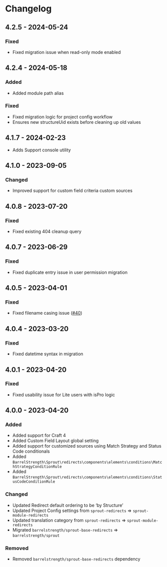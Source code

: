 # Changelog

## 4.2.5 - 2024-05-24

### Fixed

- Fixed migration issue when read-only mode enabled

## 4.2.4 - 2024-05-18

### Added

- Added module path alias

### Fixed

- Fixed migration logic for project config workflow
- Ensures new structureUid exists before cleaning up old values

## 4.1.7 - 2024-02-23

- Adds Support console utility

## 4.1.0 - 2023-09-05

### Changed

- Improved support for custom field criteria custom sources 

## 4.0.8 - 2023-07-20

### Fixed

- Fixed existing 404 cleanup query

## 4.0.7 - 2023-06-29

### Fixed

- Fixed duplicate entry issue in user permission migration

## 4.0.5 - 2023-04-01

### Fixed

- Fixed filename casing issue ([#40][#40redirects])

[#40redirects]: https://github.com/barrelstrength/sprout-redirects/issues/40

## 4.0.4 - 2023-03-20

### Fixed

- Fixed datetime syntax in migration

## 4.0.1 - 2023-04-20

### Fixed

- Fixed usability issue for Lite users with isPro logic

## 4.0.0 - 2023-04-20

### Added

- Added support for Craft 4
- Added Custom Field Layout global setting
- Added support for customized sources using Match Strategy and Status Code conditionals
- Added `BarrelStrength\Sprout\redirects\components\elements\conditions\MatchStrategyConditionRule`
- Added `BarrelStrength\Sprout\redirects\components\elements\conditions\StatusCodeConditionRule`

### Changed

- Updated Redirect default ordering to be ‘by Structure’
- Updated Project Config settings from `sprout-redirects` => `sprout-module-redirects`
- Updated translation category from `sprout-redirects` => `sprout-module-redirects`
- Migrated `barrelstrength/sprout-base-redirects` => `barrelstrength/sprout`

### Removed

- Removed `barrelstrength/sprout-base-redirects` dependency

